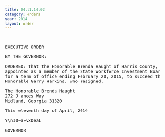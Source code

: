 ```yaml
---
title: 04.11.14.02
category: orders
year: 2014
layout: order
---
```


<pre> 

EXECUTIVE ORDER

BY THE GOVERNOR:

ORDERED: That the Honorable Brenda Haught of Harris County, Georgia, is
appointed as a member of the State Workforce Investment Board,
for a term of office ending February 20, 2015, to succeed the
Honorable Gerry Harkins, who resigned.

The Honorable Brenda Haught
272 J anees Way
Midland, Georgia 31820

This eleventh day of April, 2014

Y\nI0~a»vxDeaL

GOVERNOR

</pre>
